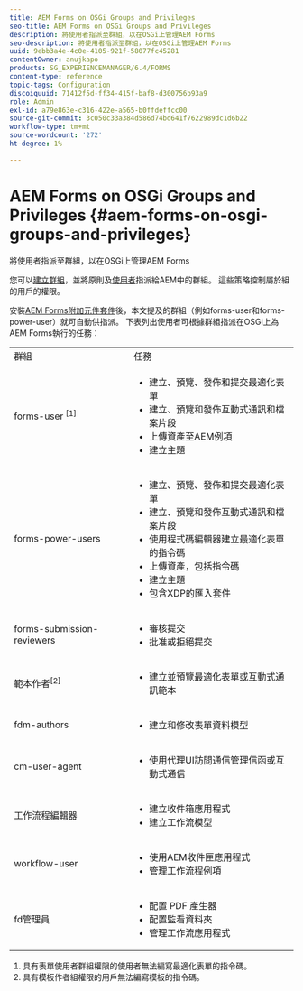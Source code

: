 ```yaml
---
title: AEM Forms on OSGi Groups and Privileges
seo-title: AEM Forms on OSGi Groups and Privileges
description: 將使用者指派至群組，以在OSGi上管理AEM Forms
seo-description: 將使用者指派至群組，以在OSGi上管理AEM Forms
uuid: 9ebb3a4e-4c0e-4105-921f-58077fc45281
contentOwner: anujkapo
products: SG_EXPERIENCEMANAGER/6.4/FORMS
content-type: reference
topic-tags: Configuration
discoiquuid: 71412f5d-ff34-415f-baf8-d300756b93a9
role: Admin
exl-id: a79e863e-c316-422e-a565-b0ffdeffcc00
source-git-commit: 3c050c33a384d586d74bd641f7622989dc1d6b22
workflow-type: tm+mt
source-wordcount: '272'
ht-degree: 1%

---
```


# AEM Forms on OSGi Groups and Privileges {#aem-forms-on-osgi-groups-and-privileges}

將使用者指派至群組，以在OSGi上管理AEM Forms

您可以[建立群組](/help/sites-administering/user-group-ac-admin.md#group-administration)，並將原則及[使用者](/help/sites-administering/user-group-ac-admin.md#user-administration)指派給AEM中的群組。 這些策略控制屬於組的用戶的權限。

安裝[AEM Forms附加元件套件](/help/forms/using/installing-configuring-aem-forms-osgi.md)後，本文提及的群組（例如forms-user和forms-power-user）就可自動供指派。 下表列出使用者可根據群組指派在OSGi上為AEM Forms執行的任務：

<table> 
 <tbody>
  <tr>
   <td>群組</td> 
   <td>任務</td> 
  </tr>
  <tr>
   <td>forms-user <sup>[1]</sup></td> 
   <td>
    <ul> 
     <li>建立、預覽、發佈和提交最適化表單</li> 
     <li>建立、預覽和發佈互動式通訊和檔案片段</li> 
     <li>上傳資產至AEM例項</li> 
     <li>建立主題</li> 
    </ul> </td> 
  </tr>
  <tr>
   <td>forms-power-users</td> 
   <td>
    <ul> 
     <li>建立、預覽、發佈和提交最適化表單</li> 
     <li>建立、預覽和發佈互動式通訊和檔案片段</li> 
     <li>使用程式碼編輯器建立最適化表單的指令碼</li> 
     <li>上傳資產，包括指令碼</li> 
     <li>建立主題</li> 
     <li>包含XDP的匯入套件</li> 
    </ul> </td> 
  </tr>
  <tr>
   <td>forms-submission-reviewers</td> 
   <td>
    <ul> 
     <li>審核提交</li> 
     <li>批准或拒絕提交</li> 
    </ul> </td> 
  </tr>
  <tr>
   <td>範本作者<sup>[2]</sup></td> 
   <td>
    <ul> 
     <li>建立並預覽最適化表單或互動式通訊範本</li> 
    </ul> </td> 
  </tr>
  <tr>
   <td><p>fdm-authors</p> </td> 
   <td>
    <ul> 
     <li>建立和修改表單資料模型</li> 
    </ul> </td> 
  </tr>
  <tr>
   <td>cm-user-agent</td> 
   <td>
    <ul> 
     <li>使用代理UI訪問通信管理信函或互動式通信</li> 
    </ul> </td> 
  </tr>
  <tr>
   <td><p>工作流程編輯器</p> </td> 
   <td>
    <ul> 
     <li>建立收件箱應用程式</li> 
     <li>建立工作流模型</li> 
    </ul> </td> 
  </tr>
  <tr>
   <td>workflow-user</td> 
   <td>
    <ul> 
     <li>使用AEM收件匣應用程式</li> 
     <li>管理工作流程例項</li> 
    </ul> </td> 
  </tr>
  <tr>
   <td>fd管理員</td> 
   <td>
    <ul> 
     <li>配置 PDF 產生器</li> 
     <li>配置監看資料夾</li> 
     <li>管理工作流應用程式</li> 
    </ul> </td> 
  </tr>
 </tbody>
</table>

1. 具有表單使用者群組權限的使用者無法編寫最適化表單的指令碼。
1. 具有模板作者組權限的用戶無法編寫模板的指令碼。

